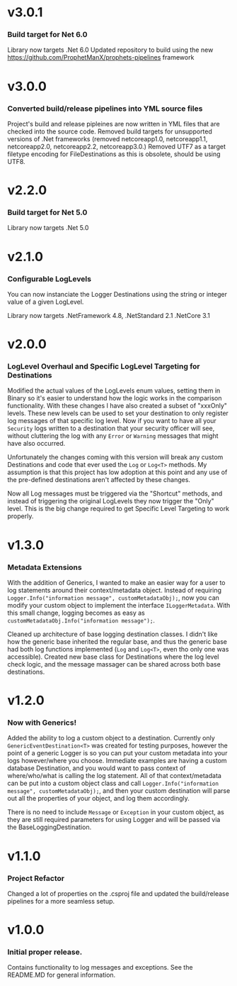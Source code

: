 # v3.0.1
### Build target for Net 6.0
Library now targets .Net 6.0
Updated repository to build using the new https://github.com/ProphetManX/prophets-pipelines framework

# v3.0.0
### Converted build/release pipelines into YML source files
Project's build and release pipleines are now written in YML files that are checked into the source code.
Removed build targets for unsupported versions of .Net frameworks (removed netcoreapp1.0, netcoreapp1.1, netcoreapp2.0, netcoreapp2.2, netcoreapp3.0.)
Removed UTF7 as a target filetype encoding for FileDestinations as this is obsolete, should be using UTF8.

# v2.2.0
### Build target for Net 5.0
Library now targets .Net 5.0

# v2.1.0
### Configurable LogLevels
You can now instanciate the Logger Destinations using the string or integer value of a given LogLevel.

Library now targets .NetFramework 4.8, .NetStandard 2.1 .NetCore 3.1


# v2.0.0
### LogLevel Overhaul and Specific LogLevel Targeting for Destinations
Modified the actual values of the LogLevels enum values, setting them in Binary so it's easier to understand how 
the logic works in the comparison functionality.  With these changes I have also created a subset of "xxxOnly" levels.
These new levels can be used to set your destination to only register log messages of that specific log level.
Now if you want to have all your ```Security``` logs written to a destination that your security officer will see, 
without cluttering the log with any ```Error``` or ```Warning``` messages that might have also occurred.  

Unfortunately the changes coming with this version will break any custom Destinations and code that ever used 
the ```Log``` or ```Log<T>``` methods.  My assumption is that this project has low adoption at this point
and any use of the pre-defined destinations aren't affected by these changes.  

Now all Log messages must be triggered via the "Shortcut" methods, and instead of triggering the original LogLevels
they now trigger the "Only" level.  This is the big change required to get Specific Level Targeting to work properly.


# v1.3.0
### Metadata Extensions
With the addition of Generics, I wanted to make an easier way for a user to log statements around their context/metadata
object.  Instead of requiring ```Logger.Info("information message", customMetadataObj);```, now you can modify your custom
object to implement the interface ```ILoggerMetadata```.  With this small change, logging becomes as easy as 
```customMetadataObj.Info("information message");```.

Cleaned up architecture of base logging destination classes.  I didn't like how the generic base inherited the regular base, and thus 
the generic base had both log functions implemented (```Log``` and ```Log<T>```, even tho only one was accessible). 
Created new base class for Destinations where the log level check logic, and the message massager can be shared across 
both base destinations.  


# v1.2.0
### Now with Generics!
Added the ability to log a custom object to a destination.  Currently only ```GenericEventDestination<T>``` was
created for testing purposes, however the point of a generic Logger is so you can put your custom metadata into 
your logs however/where you choose.  Immediate examples are having a custom database Destination, and you would want
to pass context of where/who/what is calling the log statement.  All of that context/metadata can be put into
a custom object class and call ```Logger.Info("information message", customMetadataObj);```, and then your custom
destination will parse out all the properties of your object, and log them accordingly.

There is no need to include `Message` or `Exception` in your custom object, as they are still required
parameters for using Logger and will be passed via the BaseLoggingDestination.


# v1.1.0
### Project Refactor
Changed a lot of properties on the .csproj file and updated the build/release pipelines for a more seamless setup.


# v1.0.0
### Initial proper release.  
Contains functionality to log messages and exceptions.  See the README.MD for general information.
